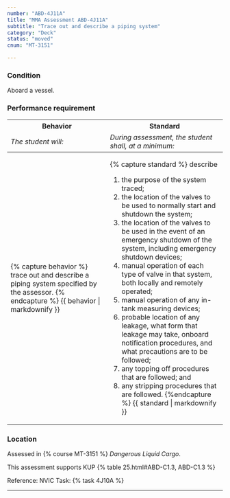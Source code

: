 ```yaml
---
number: "ABD-4J11A"
title: "MMA Assessment ABD-4J11A"
subtitle: "Trace out and describe a piping system"
category: "Deck"
status: "moved"
cnum: "MT-3151"

---
```

### Condition

Aboard a vessel.

### Performance requirement 

<table width='100%' class='Guidelines'>
 <thead>
 <tr>
     <th class='thirty'>Behavior</th>
     <th class='seventy'>Standard</th>
 </tr>
 <tr>
     <td><em>The student will:</em></td>
     <td><em>During assessment, the student shall, at a minimum:</em></td>
 </tr>
 </thead>
 <tbody>
 

<tr><td>

{% capture behavior %}
trace out and describe a piping system specified by the assessor.
{% endcapture %}
{{ behavior | markdownify }}

</td><td>

{% capture standard %}
describe

1.  the purpose of the system traced;
1.  the location of the valves to be used to normally start and shutdown the system;
1.  the location of the valves to be used in the event of an emergency shutdown of the system, including emergency shutdown devices;
1.  manual operation of each type of valve in that system, both locally and remotely operated;
1.  manual operation of any in-tank measuring devices;
1.  probable location of any leakage, what form that leakage may take, onboard notification procedures, and what precautions are to be followed;
1.  any topping off procedures that are followed; and
1.  any stripping procedures that are followed.
{%endcapture %}
{{ standard | markdownify }}

</td></tr>



 </tbody>
 </table>

### Location

Assessed in  {% course  MT-3151 %}  *Dangerous Liquid Cargo*.

This assessment supports KUP {% table 25.html#ABD-C1.3, ABD-C1.3 %}

Reference: NVIC Task: {% task 4J10A  %}

***

